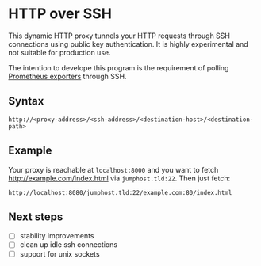 HTTP over SSH
=============

This dynamic HTTP proxy tunnels your HTTP requests through SSH connections using public key authentication.
It is highly experimental and not suitable for production use.

The intention to develope this program is the requirement of polling [Prometheus exporters](https://prometheus.io/docs/instrumenting/exporters/) through SSH.

## Syntax

    http://<proxy-address>/<ssh-address>/<destination-host>/<destination-path>


## Example

Your proxy is reachable at `localhost:8000` and you want to fetch http://example.com/index.html via `jumphost.tld:22`.
Then just fetch:

    http://localhost:8080/jumphost.tld:22/example.com:80/index.html


## Next steps

- [ ] stability improvements
- [ ] clean up idle ssh connections
- [ ] support for unix sockets
